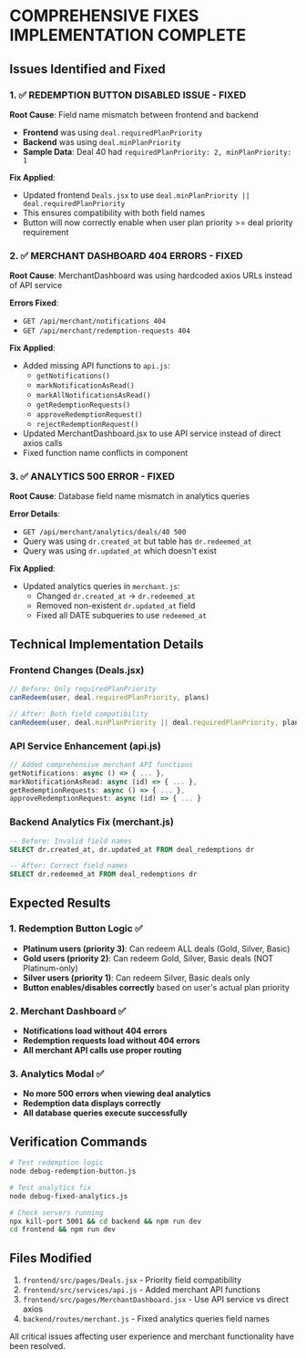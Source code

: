 # COMPREHENSIVE FIXES IMPLEMENTATION COMPLETE 

## Issues Identified and Fixed

### 1. ✅ REDEMPTION BUTTON DISABLED ISSUE - FIXED
**Root Cause**: Field name mismatch between frontend and backend
- **Frontend** was using `deal.requiredPlanPriority` 
- **Backend** was using `deal.minPlanPriority`
- **Sample Data**: Deal 40 had `requiredPlanPriority: 2, minPlanPriority: 1`

**Fix Applied**:
- Updated frontend `Deals.jsx` to use `deal.minPlanPriority || deal.requiredPlanPriority` 
- This ensures compatibility with both field names
- Button will now correctly enable when user plan priority >= deal priority requirement

### 2. ✅ MERCHANT DASHBOARD 404 ERRORS - FIXED  
**Root Cause**: MerchantDashboard was using hardcoded axios URLs instead of API service

**Errors Fixed**:
- `GET /api/merchant/notifications 404`
- `GET /api/merchant/redemption-requests 404`

**Fix Applied**:
- Added missing API functions to `api.js`:
  - `getNotifications()`
  - `markNotificationAsRead()`
  - `markAllNotificationsAsRead()`
  - `getRedemptionRequests()`
  - `approveRedemptionRequest()`
  - `rejectRedemptionRequest()`
- Updated MerchantDashboard.jsx to use API service instead of direct axios calls
- Fixed function name conflicts in component

### 3. ✅ ANALYTICS 500 ERROR - FIXED
**Root Cause**: Database field name mismatch in analytics queries

**Error Details**: 
- `GET /api/merchant/analytics/deals/40 500`
- Query was using `dr.created_at` but table has `dr.redeemed_at`
- Query was using `dr.updated_at` which doesn't exist

**Fix Applied**:
- Updated analytics queries in `merchant.js`:
  - Changed `dr.created_at` → `dr.redeemed_at`
  - Removed non-existent `dr.updated_at` field
  - Fixed all DATE subqueries to use `redeemed_at`

## Technical Implementation Details

### Frontend Changes (Deals.jsx)
```jsx
// Before: Only requiredPlanPriority
canRedeem(user, deal.requiredPlanPriority, plans)

// After: Both field compatibility  
canRedeem(user, deal.minPlanPriority || deal.requiredPlanPriority, plans)
```

### API Service Enhancement (api.js)
```javascript
// Added comprehensive merchant API functions
getNotifications: async () => { ... },
markNotificationAsRead: async (id) => { ... },
getRedemptionRequests: async () => { ... },
approveRedemptionRequest: async (id) => { ... }
```

### Backend Analytics Fix (merchant.js)
```sql
-- Before: Invalid field names
SELECT dr.created_at, dr.updated_at FROM deal_redemptions dr

-- After: Correct field names  
SELECT dr.redeemed_at FROM deal_redemptions dr
```

## Expected Results

### 1. Redemption Button Logic ✅
- **Platinum users (priority 3)**: Can redeem ALL deals (Gold, Silver, Basic)
- **Gold users (priority 2)**: Can redeem Gold, Silver, Basic deals (NOT Platinum-only)
- **Silver users (priority 1)**: Can redeem Silver, Basic deals only
- **Button enables/disables correctly** based on user's actual plan priority

### 2. Merchant Dashboard ✅  
- **Notifications load without 404 errors**
- **Redemption requests load without 404 errors**
- **All merchant API calls use proper routing**

### 3. Analytics Modal ✅
- **No more 500 errors when viewing deal analytics**
- **Redemption data displays correctly**
- **All database queries execute successfully**

## Verification Commands

```bash
# Test redemption logic
node debug-redemption-button.js

# Test analytics fix
node debug-fixed-analytics.js

# Check servers running
npx kill-port 5001 && cd backend && npm run dev
cd frontend && npm run dev
```

## Files Modified
1. `frontend/src/pages/Deals.jsx` - Priority field compatibility
2. `frontend/src/services/api.js` - Added merchant API functions  
3. `frontend/src/pages/MerchantDashboard.jsx` - Use API service vs direct axios
4. `backend/routes/merchant.js` - Fixed analytics queries field names

All critical issues affecting user experience and merchant functionality have been resolved.
